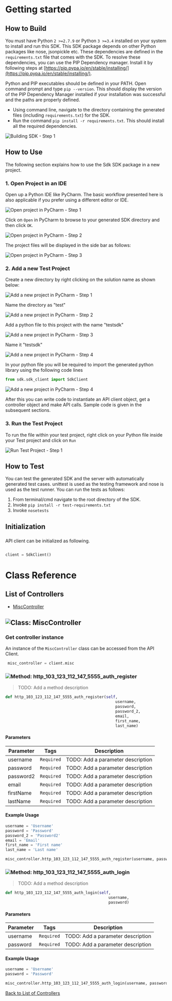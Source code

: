 # Getting started

## How to Build


You must have Python ```2 >=2.7.9``` or Python ```3 >=3.4``` installed on your system to install and run this SDK. This SDK package depends on other Python packages like nose, jsonpickle etc. 
These dependencies are defined in the ```requirements.txt``` file that comes with the SDK.
To resolve these dependencies, you can use the PIP Dependency manager. Install it by following steps at [https://pip.pypa.io/en/stable/installing/](https://pip.pypa.io/en/stable/installing/).

Python and PIP executables should be defined in your PATH. Open command prompt and type ```pip --version```.
This should display the version of the PIP Dependency Manager installed if your installation was successful and the paths are properly defined.

* Using command line, navigate to the directory containing the generated files (including ```requirements.txt```) for the SDK.
* Run the command ```pip install -r requirements.txt```. This should install all the required dependencies.

![Building SDK - Step 1](https://apidocs.io/illustration/python?step=installDependencies&workspaceFolder=sdk-Python)


## How to Use

The following section explains how to use the Sdk SDK package in a new project.

### 1. Open Project in an IDE

Open up a Python IDE like PyCharm. The basic workflow presented here is also applicable if you prefer using a different editor or IDE.

![Open project in PyCharm - Step 1](https://apidocs.io/illustration/python?step=pyCharm)

Click on ```Open``` in PyCharm to browse to your generated SDK directory and then click ```OK```.

![Open project in PyCharm - Step 2](https://apidocs.io/illustration/python?step=openProject0&workspaceFolder=sdk-Python)     

The project files will be displayed in the side bar as follows:

![Open project in PyCharm - Step 3](https://apidocs.io/illustration/python?step=openProject1&workspaceFolder=sdk-Python&projectName=sdk)     

### 2. Add a new Test Project

Create a new directory by right clicking on the solution name as shown below:

![Add a new project in PyCharm - Step 1](https://apidocs.io/illustration/python?step=createDirectory&workspaceFolder=sdk-Python&projectName=sdk)

Name the directory as "test"

![Add a new project in PyCharm - Step 2](https://apidocs.io/illustration/python?step=nameDirectory)
   
Add a python file to this project with the name "testsdk"

![Add a new project in PyCharm - Step 3](https://apidocs.io/illustration/python?step=createFile&workspaceFolder=sdk-Python&projectName=sdk)

Name it "testsdk"

![Add a new project in PyCharm - Step 4](https://apidocs.io/illustration/python?step=nameFile)

In your python file you will be required to import the generated python library using the following code lines

```Python
from sdk.sdk_client import SdkClient
```

![Add a new project in PyCharm - Step 4](https://apidocs.io/illustration/python?step=projectFiles&workspaceFolder=sdk-Python&libraryName=sdk.sdk_client&projectName=sdk&className=SdkClient)

After this you can write code to instantiate an API client object, get a controller object and  make API calls. Sample code is given in the subsequent sections.

### 3. Run the Test Project

To run the file within your test project, right click on your Python file inside your Test project and click on ```Run```

![Run Test Project - Step 1](https://apidocs.io/illustration/python?step=runProject&workspaceFolder=sdk-Python&libraryName=sdk.sdk_client&projectName=sdk&className=SdkClient)


## How to Test

You can test the generated SDK and the server with automatically generated test
cases. unittest is used as the testing framework and nose is used as the test
runner. You can run the tests as follows:

  1. From terminal/cmd navigate to the root directory of the SDK.
  2. Invoke ```pip install -r test-requirements.txt```
  3. Invoke ```nosetests```

## Initialization

### 

API client can be initialized as following.

```python

client = SdkClient()
```



# Class Reference

## <a name="list_of_controllers"></a>List of Controllers

* [MiscController](#misc_controller)

## <a name="misc_controller"></a>![Class: ](https://apidocs.io/img/class.png ".MiscController") MiscController

### Get controller instance

An instance of the ``` MiscController ``` class can be accessed from the API Client.

```python
 misc_controller = client.misc
```

### <a name="http_103_123_112_147_5555_auth_register"></a>![Method: ](https://apidocs.io/img/method.png ".MiscController.http_103_123_112_147_5555_auth_register") http_103_123_112_147_5555_auth_register

> TODO: Add a method description

```python
def http_103_123_112_147_5555_auth_register(self,
                                                username,
                                                password,
                                                password_2,
                                                email,
                                                first_name,
                                                last_name)
```

#### Parameters

| Parameter | Tags | Description |
|-----------|------|-------------|
| username |  ``` Required ```  | TODO: Add a parameter description |
| password |  ``` Required ```  | TODO: Add a parameter description |
| password2 |  ``` Required ```  | TODO: Add a parameter description |
| email |  ``` Required ```  | TODO: Add a parameter description |
| firstName |  ``` Required ```  | TODO: Add a parameter description |
| lastName |  ``` Required ```  | TODO: Add a parameter description |



#### Example Usage

```python
username = 'Username'
password = 'Password'
password_2 = 'Password2'
email = 'Email'
first_name = 'First name'
last_name = 'Last name'

misc_controller.http_103_123_112_147_5555_auth_register(username, password, password_2, email, first_name, last_name)

```


### <a name="http_103_123_112_147_5555_auth_login"></a>![Method: ](https://apidocs.io/img/method.png ".MiscController.http_103_123_112_147_5555_auth_login") http_103_123_112_147_5555_auth_login

> TODO: Add a method description

```python
def http_103_123_112_147_5555_auth_login(self,
                                             username,
                                             password)
```

#### Parameters

| Parameter | Tags | Description |
|-----------|------|-------------|
| username |  ``` Required ```  | TODO: Add a parameter description |
| password |  ``` Required ```  | TODO: Add a parameter description |



#### Example Usage

```python
username = 'Username'
password = 'Password'

misc_controller.http_103_123_112_147_5555_auth_login(username, password)

```


[Back to List of Controllers](#list_of_controllers)



